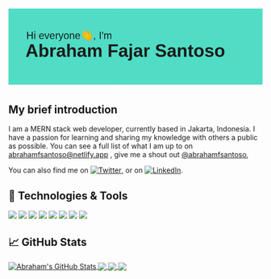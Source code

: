# ![Abraham header](https://github.com/abrahamfsantoso/abrahamfsantoso/blob/main/header.png?raw=true)

## My brief introduction

I am a MERN stack web developer, currently based in Jakarta, Indonesia.  I have a passion for learning and sharing my knowledge with others a public as possible.  You can see a full list of what I am up to on [abrahamfsantoso@netlify.app](abrahamfsantoso@netlify.app) , give me a shout out [@abrahamfsantoso](https://twitter.com/abrahamfsantoso), 
<!-- Actual text -->

You can also find me on [![Twitter][1.2]][1], or on [![LinkedIn][2.2]][2].

<!-- Icons -->

[1.2]: http://i.imgur.com/wWzX9uB.png (twitter icon without padding)
[2.2]: https://raw.githubusercontent.com/MartinHeinz/MartinHeinz/master/linkedin-3-16.png (LinkedIn icon without padding)

<!-- Links to your social media accounts -->

[1]: https://twitter.com/abrahamfsantoso
[2]: https://www.linkedin.com/in/abrahamfsantoso/

<!--
**abrahamfsantoso/abrahamfsantoso** is a ✨ _special_ ✨ repository because its `README.md` (this file) appears on your GitHub profile.

Here are some ideas to get you started:

- 🔭 I’m currently working on ...
- 🌱 I’m currently learning ...
- 👯 I’m looking to collaborate on ...
- 🤔 I’m looking for help with ...
- 💬 Ask me about ...
- 📫 How to reach me: ...
- 😄 Pronouns: ...
- ⚡ Fun fact: ...
 -->
 ## 🔧 Technologies & Tools
![](https://img.shields.io/badge/Editor-VSCode-informational?style=flat&logo=visual-studio-code&logoColor=white&color=2bbc8a)
![](https://img.shields.io/badge/OS-Linux-informational?style=flat&logo=linux&logoColor=white&color=2bbc8a)
![](https://img.shields.io/badge/Shell-Bash-informational?style=flat&logo=gnu-bash&logoColor=white&color=2bbc8a)
![](https://img.shields.io/badge/Code-Javascript-informational?style=flat&logo=javascript&logoColor=white&color=2bbc8a)
![](https://img.shields.io/badge/Code-React-informational?style=flat&logo=react&logoColor=white&color=2bbc8a)
![](https://img.shields.io/badge/Database-MongoDB-informational?style=flat&logo=mongodb&logoColor=white&color=2bbc8a)
![](https://img.shields.io/badge/Database-mySQL-informational?style=flat&logo=mysql&logoColor=white&color=2bbc8a)
![](https://img.shields.io/badge/Cloud-AWS-informational?style=flat&logo=amazon&logoColor=white&color=2bbc8a)



## &#x1f4c8; GitHub Stats
<a href="https://github.com/abrahamfsantoso/github-readme-stats">
<img align="center" src="https://github-readme-stats.vercel.app/api?username=abrahamfsantoso&show_icons=true&line_height=27&count_private=true&title_color=ffffff&text_color=c9cacc&icon_color=2bbc8a&bg_color=1d1f21" alt="Abraham's GitHub Stats" />
</a>

<a href="https://github.com/abrahamfsantoso/github-readme-stats">
<img align="center" src="https://github-readme-stats.vercel.app/api/top-langs/?username=abrahamfsantoso&hide=java,shell,tex&title_color=ffffff&text_color=c9cacc&icon_color=2bbc8a&bg_color=1d1f21&langs_count=3" />
</a>

<a href="https://github.com/abrahamfsantoso/socialmedia-MERN">
  <img align="center" src="https://github-readme-stats.vercel.app/api/pin/?username=abrahamfsantoso&repo=socialmedia-MERN&title_color=ffffff&text_color=c9cacc&icon_color=2bbc8a&bg_color=1d1f21" />
</a>

<a href="https://github.com/abrahamfsantoso/travelpin-MERN">
  <img align="center" src="https://github-readme-stats.vercel.app/api/pin/?username=abrahamfsantoso&repo=travelpin-MERN&title_color=ffffff&text_color=c9cacc&icon_color=2bbc8a&bg_color=1d1f21" />
</a>    
